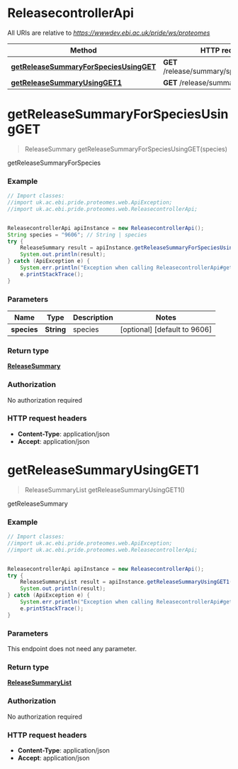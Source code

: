 # ReleasecontrollerApi

All URIs are relative to *https://wwwdev.ebi.ac.uk/pride/ws/proteomes*

Method | HTTP request | Description
------------- | ------------- | -------------
[**getReleaseSummaryForSpeciesUsingGET**](ReleasecontrollerApi.md#getReleaseSummaryForSpeciesUsingGET) | **GET** /release/summary/species/{species} | getReleaseSummaryForSpecies
[**getReleaseSummaryUsingGET1**](ReleasecontrollerApi.md#getReleaseSummaryUsingGET1) | **GET** /release/summary/list | getReleaseSummary


<a name="getReleaseSummaryForSpeciesUsingGET"></a>
# **getReleaseSummaryForSpeciesUsingGET**
> ReleaseSummary getReleaseSummaryForSpeciesUsingGET(species)

getReleaseSummaryForSpecies

### Example
```java
// Import classes:
//import uk.ac.ebi.pride.proteomes.web.ApiException;
//import uk.ac.ebi.pride.proteomes.web.ReleasecontrollerApi;


ReleasecontrollerApi apiInstance = new ReleasecontrollerApi();
String species = "9606"; // String | species
try {
    ReleaseSummary result = apiInstance.getReleaseSummaryForSpeciesUsingGET(species);
    System.out.println(result);
} catch (ApiException e) {
    System.err.println("Exception when calling ReleasecontrollerApi#getReleaseSummaryForSpeciesUsingGET");
    e.printStackTrace();
}
```

### Parameters

Name | Type | Description  | Notes
------------- | ------------- | ------------- | -------------
 **species** | **String**| species | [optional] [default to 9606]

### Return type

[**ReleaseSummary**](ReleaseSummary.md)

### Authorization

No authorization required

### HTTP request headers

 - **Content-Type**: application/json
 - **Accept**: application/json

<a name="getReleaseSummaryUsingGET1"></a>
# **getReleaseSummaryUsingGET1**
> ReleaseSummaryList getReleaseSummaryUsingGET1()

getReleaseSummary

### Example
```java
// Import classes:
//import uk.ac.ebi.pride.proteomes.web.ApiException;
//import uk.ac.ebi.pride.proteomes.web.ReleasecontrollerApi;


ReleasecontrollerApi apiInstance = new ReleasecontrollerApi();
try {
    ReleaseSummaryList result = apiInstance.getReleaseSummaryUsingGET1();
    System.out.println(result);
} catch (ApiException e) {
    System.err.println("Exception when calling ReleasecontrollerApi#getReleaseSummaryUsingGET1");
    e.printStackTrace();
}
```

### Parameters
This endpoint does not need any parameter.

### Return type

[**ReleaseSummaryList**](ReleaseSummaryList.md)

### Authorization

No authorization required

### HTTP request headers

 - **Content-Type**: application/json
 - **Accept**: application/json

